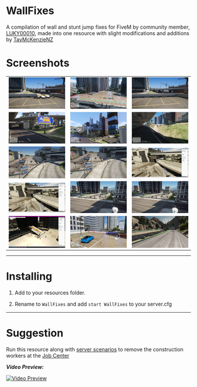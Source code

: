 # WallFixes

A compilation of wall and stunt jump fixes for FiveM by community member, [LUKY00010](https://forum.cfx.re/u/luky00010/), made into one resource with slight modifications and additions by [TayMcKenzieNZ](https://github.com/taymckenzienz)

# Screenshots

| | | |
|-|-|-|
| <img src="Wall Fixes/Screenshots/a.jpg" width="250"> | <img src="Wall Fixes/Screenshots/b.jpg" width="250"> | <img src="Wall Fixes/Screenshots/c.jpg" width="250"> |
| <img src="Wall Fixes/Screenshots/d.jpg" width="250"> | <img src="Wall Fixes/Screenshots/e.jpg" width="250"> | <img src="Wall Fixes/Screenshots/f.jpg" width="250"> |
| <img src="Wall Fixes/Screenshots/g.jpg" width="250"> | <img src="Wall Fixes/Screenshots/h.jpg" width="250"> | <img src="Wall Fixes/Screenshots/i.jpg" width="250"> |
| <img src="Wall Fixes/Screenshots/j.jpg" width="250"> | <img src="Wall Fixes/Screenshots/k.jpg" width="250"> | <img src="Wall Fixes/Screenshots/l.jpg" width="250"> |
| <img src="Wall Fixes/Screenshots/m.jpg" width="250"> | <img src="Wall Fixes/Screenshots/n.jpg" width="250"> | <img src="Wall Fixes/Screenshots/o.jpg" width="250"> |


---------------------------------------

# Installing

1. Add to your resources folder.

2. Rename to `WallFixes` and add `start WallFixes` to your server.cfg

---------------------------------------

# Suggestion

Run this resource along with [server scenarios](https://github.com/TayMcKenzieNZ/server_scenarios) to remove the construction workers at the [Job Center](https://github.com/TayMcKenzieNZ/WallFixes/blob/main/Wall%20Fixes/Screenshots/c.jpg)

_**Video Preview:**_

[![Video Preview](https://img.youtube.com/vi/aR7FJ6mFj8U/0.jpg)](https://www.youtube.com/watch?v=aR7FJ6mFj8U)
